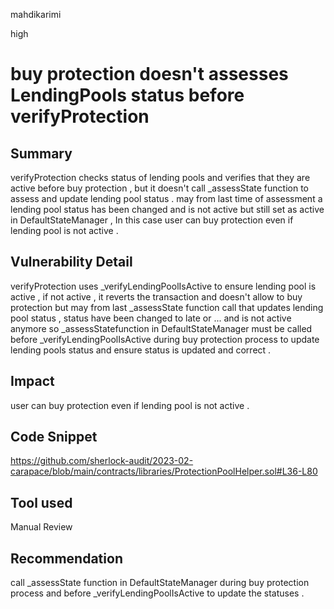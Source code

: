 mahdikarimi

high

# buy protection doesn't assesses LendingPools status before verifyProtection

## Summary
verifyProtection checks status of lending pools and verifies that they are active before buy protection , but it doesn't call _assessState function to assess and update lending pool status . may from last time of assessment a lending pool status has been changed and is not active but still set as active in DefaultStateManager , In this case user can buy protection even if lending pool is not active . 
## Vulnerability Detail
verifyProtection uses _verifyLendingPoolIsActive to ensure lending pool is active , if not active , it reverts the transaction and doesn't allow to buy protection but may from last _assessState function call that updates lending pool status , status have been changed to late or ... and is not active anymore so _assessStatefunction in DefaultStateManager must be called before _verifyLendingPoolIsActive during buy protection process to update lending pools status and ensure status is updated and correct  . 
## Impact
user can buy protection even if lending pool is not active . 
## Code Snippet
https://github.com/sherlock-audit/2023-02-carapace/blob/main/contracts/libraries/ProtectionPoolHelper.sol#L36-L80
## Tool used

Manual Review

## Recommendation
call _assessState function in DefaultStateManager during buy protection process and before _verifyLendingPoolIsActive to update the statuses .